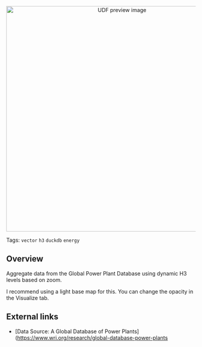 <!--fused:preview-->
<p align="center"><img src="https://fused-magic.s3.amazonaws.com/thumbnails/preview/iamsdas/udfs_ai/Power_Plants_H3/a7c497c2-5bbb-41f4-83c6-6b0e6d248c70" width="600" alt="UDF preview image"></p>

<!--fused:tags-->
Tags: `vector` `h3` `duckdb` `energy`

<!--fused:readme-->
## Overview

Aggregate data from the Global Power Plant Database using dynamic H3 levels based on zoom.

I recommend using a light base map for this. You can change the opacity in the Visualize tab.


## External links

- [Data Source: A Global Database of Power Plants](https://www.wri.org/research/global-database-power-plants
